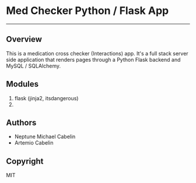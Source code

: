 # Med Checker Python / Flask App
--------------------------------
## Overview
This is a medication cross checker (Interactions) app. It's a full stack server side application that renders pages through a Python Flask backend and MySQL / SQLAlchemy.

## Modules
1. flask (jinja2, itsdangerous)
2. 

## Authors
* Neptune Michael Cabelin
* Artemio Cabelin

## Copyright
MIT